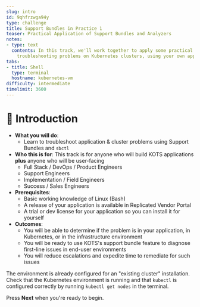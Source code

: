 ```yaml
---
slug: intro
id: 9qhfrzwga94y
type: challenge
title: Support Bundles in Practice 1
teaser: Practical Application of Support Bundles and Analyzers
notes:
- type: text
  contents: In this track, we'll work together to apply some practical methods for
    troubleshooting problems on Kubernetes clusters, using your own application.
tabs:
- title: Shell
  type: terminal
  hostname: kubernetes-vm
difficulty: intermediate
timelimit: 3600
---
```


👋 Introduction
===============

* **What you will do**:
  * Learn to troubleshoot application & cluster problems using Support Bundles and `sbctl`
* **Who this is for**: This track is for anyone who will build KOTS applications **plus** anyone who will be user-facing
  * Full Stack / DevOps / Product Engineers
  * Support Engineers
  * Implementation / Field Engineers
  * Success / Sales Engineers
* **Prerequisites**:
  * Basic working knowledge of Linux (Bash)
  * A release of your application is available in Replicated Vendor Portal
  * A trial or dev license for your application so you can install it for yourself
* **Outcomes**:
  * You will be able to determine if the problem is in your application, in Kubernetes, or in the infrastructure environment
  * You will be ready to use KOTS's support bundle feature to diagnose first-line issues in end-user environments
  * You will reduce escalations and expedite time to remediate for such issues

The environment is already configured for an "existing cluster" installation.  Check that the Kubernetes environment is running and that `kubectl` is configured correctly by running `kubectl get nodes` in the terminal.

Press **Next** when you're ready to begin.
